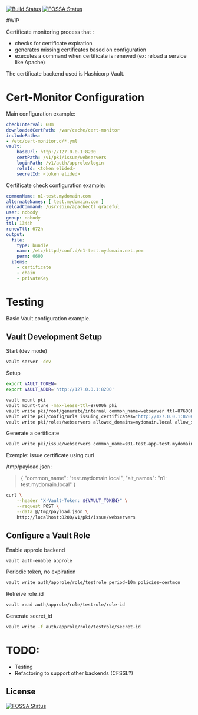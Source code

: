 [![Build Status](https://travis-ci.org/vdesjardins/cert-monitor.svg?branch=master)](https://travis-ci.org/vdesjardins/cert-monitor)
[![FOSSA Status](https://app.fossa.io/api/projects/git%2Bgithub.com%2Fvdesjardins%2Fcert-monitor.svg?type=shield)](https://app.fossa.io/projects/git%2Bgithub.com%2Fvdesjardins%2Fcert-monitor?ref=badge_shield)

#WIP

Certificate monitoring process that :
- checks for certificate expiration
- generates missing certificates based on configuration
- executes a command when certificate is renewed (ex: reload a service like
  Apache)

The certificate backend used is Hashicorp Vault.

# Cert-Monitor Configuration
Main configuration example:
```yaml
checkInterval: 60m
downloadedCertPath: /var/cache/cert-monitor
includePaths:
- /etc/cert-monitor.d/*.yml
vault:
    baseUrl: http://127.0.0.1:8200
    certPath: /v1/pki/issue/webservers
    loginPath: /v1/auth/approle/login
    roleId: <token elided>
    secretId: <token elided>
```

Certificate check configuration example:
```yaml
commonName: n1-test.mydomain.com
alternateNames: [ test.mydomain.com ]
reloadCommand: /usr/sbin/apachectl graceful
user: nobody
group: nobody
ttl: 1344h
renewTtl: 672h
output:
  file:
    type: bundle
    name: /etc/httpd/conf.d/n1-test.mydomain.net.pem
    perm: 0600
  items:
    - certificate
    - chain
    - privateKey
```

# Testing
Basic Vault configuration example.

## Vault Development Setup

Start (dev mode)
```bash
vault server -dev
```

Setup
```bash
export VAULT_TOKEN=
export VAULT_ADDR='http://127.0.0.1:8200'

vault mount pki
vault mount-tune -max-lease-ttl=87600h pki
vault write pki/root/generate/internal common_name=webserver ttl=87600h
vault write pki/config/urls issuing_certificates="http://127.0.0.1:8200/v1/pki/ca" crl_distribution_points="http://127.0.0.1:8200/v1/pki/crl"
vault write pki/roles/webservers allowed_domains=mydomain.local allow_subdomains="true" max_ttl="72h" client_flag=false key_usage=DigitalSignature,KeyEncipherment
```

Generate a certificate
```bash
vault write pki/issue/webservers common_name=s01-test-app-test.mydomain.local alt_names=n1-s01-test-app-test.mydomain.local
```

Exemple: issue certificate using curl

/tmp/payload.json:

> {
>   "common_name": "test.mydomain.local",
>   "alt_names": "n1-test.mydomain.local"
> }

```bash
curl \
    --header "X-Vault-Token: ${VAULT_TOKEN}" \
    --request POST \
    --data @/tmp/payload.json \
    http://localhost:8200/v1/pki/issue/webservers
```

## Configure a Vault Role
Enable approle backend
```bash
vault auth-enable approle
```

Periodic token, no expiration
```bash
vault write auth/approle/role/testrole period=10m policies=certmon
```

Retreive role_id
```bash
vault read auth/approle/role/testrole/role-id
```

Generate secret_id
```bash
vault write -f auth/approle/role/testrole/secret-id
```
# TODO:
- Testing
- Refactoring to support other backends (CFSSL?)



## License
[![FOSSA Status](https://app.fossa.io/api/projects/git%2Bgithub.com%2Fvdesjardins%2Fcert-monitor.svg?type=large)](https://app.fossa.io/projects/git%2Bgithub.com%2Fvdesjardins%2Fcert-monitor?ref=badge_large)